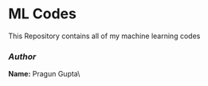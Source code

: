 # ML Codes
This Repository contains all of my machine learning codes

### ___Author___
**Name:** Pragun Gupta\


